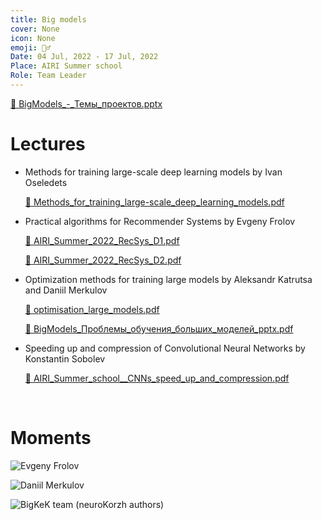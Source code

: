 ```yaml
---
title: Big models
cover: None
icon: None
emoji: 🏋️‍♂️
Date: 04 Jul, 2022 - 17 Jul, 2022
Place: AIRI Summer school
Role: Team Leader
---
```


[📎 BigModels_-_Темы_проектов.pptx](https://merkulov.top/Teaching/Optimization_methods/Big_models/BigModels_-_Темы_проектов.pptx)

# Lectures

* Methods for training large-scale deep learning models by Ivan Oseledets

	[📎 Methods_for_training_large-scale_deep_learning_models.pdf](https://merkulov.top/Teaching/Optimization_methods/Big_models/Methods_for_training_large-scale_deep_learning_models.pdf)

* Practical algorithms for Recommender Systems by Evgeny Frolov

	[📎 AIRI_Summer_2022_RecSys_D1.pdf](https://merkulov.top/Teaching/Optimization_methods/Big_models/AIRI_Summer_2022_RecSys_D1.pdf)

	[📎 AIRI_Summer_2022_RecSys_D2.pdf](https://merkulov.top/Teaching/Optimization_methods/Big_models/AIRI_Summer_2022_RecSys_D2.pdf)

* Optimization methods for training large models by Aleksandr Katrutsa and Daniil Merkulov

	[📎 optimisation_large_models.pdf](https://merkulov.top/Teaching/Optimization_methods/Big_models/optimisation_large_models.pdf)

	[📎 BigModels_Проблемы_обучения_больших_моделей_pptx.pdf](https://merkulov.top/Teaching/Optimization_methods/Big_models/BigModels_Проблемы_обучения_больших_моделей_pptx.pdf)

* Speeding up and compression of Convolutional Neural Networks by Konstantin Sobolev

	[📎 AIRI_Summer_school__CNNs_speed_up_and_compression.pdf](https://merkulov.top/Teaching/Optimization_methods/Big_models/AIRI_Summer_school__CNNs_speed_up_and_compression.pdf)

<br/>

# Moments

![Evgeny Frolov](https://merkulov.top/Teaching/Optimization_methods/Big_models/Untitled.jpeg)

![Daniil Merkulov](https://merkulov.top/Teaching/Optimization_methods/Big_models/Untitled.jpeg)

![BigKeK team (neuroKorzh authors)](https://merkulov.top/Teaching/Optimization_methods/Big_models/DSC_7519.jpg)

<br/>
